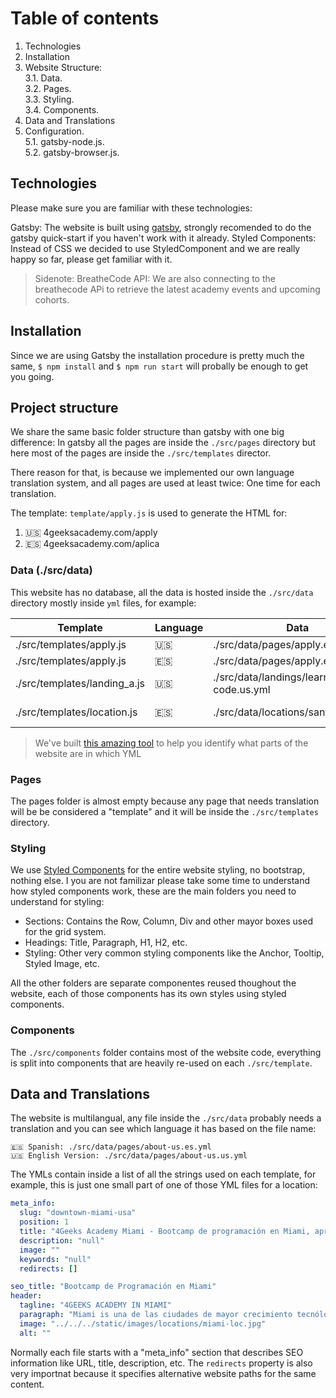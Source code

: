 

# Table of contents

1. Technologies
2. Installation
3. Website Structure:  
  3.1. Data.  
  3.2. Pages.  
  3.3. Styling.  
  3.4. Components.  
4. Data and Translations
5. Configuration.  
  5.1. gatsby-node.js.  
  5.2. gatsby-browser.js.  

## Technologies

Please make sure you are familiar with these technologies:

Gatsby: The website is built using [gatsby](https://www.gatsbyjs.com/), strongly recomended to do the gatsby quick-start if you haven't work with it already.
Styled Components: Instead of CSS we decided to use StyledComponent and we are really happy so far, please get familiar with it.

> Sidenote: BreatheCode API: We are also connecting to the breathecode APi to retrieve the latest academy events and upcoming cohorts.

## Installation

Since we are using Gatsby the installation procedure is pretty much the same, `$ npm install` and `$ npm run start` will probally be enough to get you going.

## Project structure

We share the same basic folder structure than gatsby with one big difference: In gatsby all the pages are inside the `./src/pages` directory but here most of the pages are inside the `./src/templates` director.

There reason for that, is because we implemented our own language translation system, and all pages are used at least twice: One time for each translation.

The template: `template/apply.js` is used to generate the HTML for: 
1. 🇺🇸 4geeksacademy.com/apply
2. 🇪🇸 4geeksacademy.com/aplica

### Data (./src/data)

This website has no database, all the data is hosted inside the `./src/data` directory mostly inside `yml` files, for example:

| Template                      | Language  | Data                                     | URL                                 |
| -------------------------     | --------- | -----------------------------            | ----------------------------------- |
| ./src/templates/apply.js      | 🇺🇸        | ./src/data/pages/apply.en.yml            | 4geeks.com/en/apply                  |
| ./src/templates/apply.js      | 🇪🇸        | ./src/data/pages/apply.es.yml            | 4geeks.com/aplica                    |
| ./src/templates/landing_a.js  | 🇺🇸        | ./src/data/landings/learn-to-code.us.yml | 4geeks.com/us/landing/learn-to-code  |
| ./src/templates/location.js   | 🇪🇸        | ./src/data/locations/santiago.es.yml     | 4geeks.com/us/landing/learn-to-code  |

> We've built [this amazing tool](https://dev.4geeksacademy.co/?edit) to help you identify what parts of the website are in which YML

### Pages

The pages folder is almost empty because any page that needs translation will be be considered a "template" and it will be inside the `./src/templates` directory.

### Styling

We use [Styled Components](https://styled-components.com/) for the entire website styling, no bootstrap, nothing else. I you are not familizar please take some time to understand how styled components work, these are the main folders you need to understand for styling:

- Sections: Contains the Row, Column, Div and other mayor boxes used for the grid system.
- Headings: Title, Paragraph, H1, H2, etc.
- Styling: Other very common styling components like the Anchor, Tooltip, Styled Image, etc.

All the other folders are separate componentes reused thoughout the website, each of those components has its own styles using styled components.

### Components

The `./src/components` folder contains most of the website code, everything is split into components that are heavily re-used on each `./src/template`.

## Data and Translations

The website is multilangual, any file inside the `./src/data` probably needs a translation and you can see which language it has based on the file name:
```
🇪🇸 Spanish: ./src/data/pages/about-us.es.yml
🇺🇸 English Version: ./src/data/pages/about-us.us.yml
```

The YMLs contain inside a list of all the strings used on each template, for example, this is just one small part of one of those YML files for a location:

```yml
meta_info:
  slug: "downtown-miami-usa"
  position: 1
  title: "4Geeks Academy Miami - Bootcamp de programación en Miami, aprende a programar en Miami"
  description: "null"
  image: ""
  keywords: "null"
  redirects: []

seo_title: "Bootcamp de Programación en Miami"
header:
  tagline: "4GEEKS ACADEMY IN MIAMI"
  paragraph: "Miami is una de las ciudades de mayor crecimiento tecnólogico, únete al Bootcamp de Programación part-time numero uno de la ciudad y la mayor comunidad de desarrolladores. \\n El Career Support y Student Support es de por vida."
  image: "../../../static/images/locations/miami-loc.jpg"
  alt: ""
```

Normally each file starts with a "meta_info" section that describes SEO information like URL, title, description, etc. The `redirects` property is also very importnat because it specifies alternative website paths for the same content.
